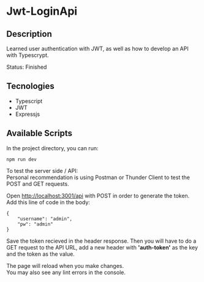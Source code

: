 # Jwt-LoginApi

## Description

Learned user authentication with JWT, as well as how to develop an API with Typescrypt.

Status: Finished  

## Tecnologies

<ul> 
    <li> Typescript </li>
    <li> JWT </li>
    <li> Expressjs </li>
</ul>

## Available Scripts

In the project directory, you can run:

``` npm run dev ```

To test the server side / API: <br>
Personal recommendation is using Postman or Thunder Client to test the POST and GET requests. <br>

Open [http://localhost:3001/api](http://localhost:3001/api) with POST in order to generate the token. <br>
Add this line of code in the body: <br>

```
{
    "username": "admin",
    "pw": "admin"
}

```
Save the token recieved in the header response. Then you will have to do a GET request to the API URL, add a new header with <strong>'auth-token'</strong> as the key and the token as the value.

The page will reload when you make changes.\
You may also see any lint errors in the console.


